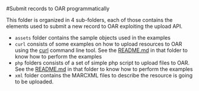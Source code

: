 #Submit records to OAR programmatically

This folder is organized in 4 sub-folders, each of those contains the elements used to submit a new record to OAR exploiting the upload API.
* `assets` folder contains the sample objects used in the examples
* `curl` consists of some examples on how to upload resources to OAR using the  [curl](http://www.mit.edu/afs.new/sipb/user/ssen/src/curl-7.11.1/docs/curl.html) command line tool. See the [README.md](curl/README.md) in that folder to know how to perform the examples
* `php` folders consists of a set of simple php script to upload files to OAR. See the [README.md](curl/README.md) in that folder to know how to perform the examples
* `xml` folder contains the MARCXML files to describe the resource is going to be uploaded.
